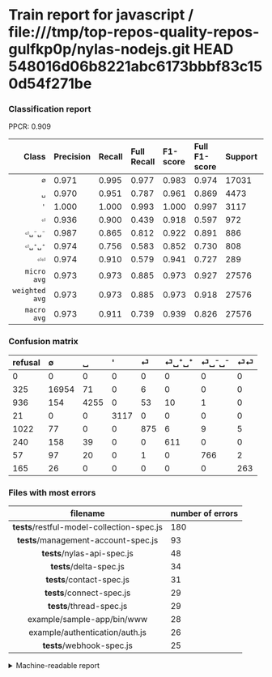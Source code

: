 # Train report for javascript / file:///tmp/top-repos-quality-repos-gulfkp0p/nylas-nodejs.git HEAD 548016d06b8221abc6173bbbf83c150d54f271be

### Classification report

PPCR: 0.909

| Class | Precision | Recall | Full Recall | F1-score | Full F1-score | Support | Full Support | PPCR |
|------:|:----------|:-------|:------------|:---------|:---------|:--------|:-------------|:-----|
| `∅` | 0.971| 0.995| 0.977| 0.983| 0.974| 17031| 17356| 0.981 |
| `␣` | 0.970| 0.951| 0.787| 0.961| 0.869| 4473| 5409| 0.827 |
| `'` | 1.000| 1.000| 0.993| 1.000| 0.997| 3117| 3138| 0.993 |
| `⏎` | 0.936| 0.900| 0.439| 0.918| 0.597| 972| 1994| 0.487 |
| `⏎␣⁻␣⁻` | 0.987| 0.865| 0.812| 0.922| 0.891| 886| 943| 0.940 |
| `⏎␣⁺␣⁺` | 0.974| 0.756| 0.583| 0.852| 0.730| 808| 1048| 0.771 |
| `⏎⏎` | 0.974| 0.910| 0.579| 0.941| 0.727| 289| 454| 0.637 |
| `micro avg` | 0.973| 0.973| 0.885| 0.973| 0.927| 27576| 30342| 0.909 |
| `weighted avg` | 0.973| 0.973| 0.885| 0.973| 0.918| 27576| 30342| 0.909 |
| `macro avg` | 0.973| 0.911| 0.739| 0.939| 0.826| 27576| 30342| 0.909 |

### Confusion matrix

|refusal|  ∅| ␣| '| ⏎| ⏎␣⁺␣⁺| ⏎␣⁻␣⁻| ⏎⏎| 
|:---|:---|:---|:---|:---|:---|:---|:---|
|0 |0 |0 |0 |0 |0 |0 |0 |
|325 |16954 |71 |0 |6 |0 |0 |0 |
|936 |154 |4255 |0 |53 |10 |1 |0 |
|21 |0 |0 |3117 |0 |0 |0 |0 |
|1022 |77 |0 |0 |875 |6 |9 |5 |
|240 |158 |39 |0 |0 |611 |0 |0 |
|57 |97 |20 |0 |1 |0 |766 |2 |
|165 |26 |0 |0 |0 |0 |0 |263 |

### Files with most errors

| filename | number of errors|
|:----:|:-----|
| __tests__/restful-model-collection-spec.js | 180 |
| __tests__/management-account-spec.js | 93 |
| __tests__/nylas-api-spec.js | 48 |
| __tests__/delta-spec.js | 34 |
| __tests__/contact-spec.js | 31 |
| __tests__/connect-spec.js | 29 |
| __tests__/thread-spec.js | 29 |
| example/sample-app/bin/www | 28 |
| example/authentication/auth.js | 26 |
| __tests__/webhook-spec.js | 25 |

<details>
    <summary>Machine-readable report</summary>
```json
{
  "cl_report": {"\u0027": {"f1-score": 1.0, "precision": 1.0, "recall": 1.0, "support": 3117}, "macro avg": {"f1-score": 0.939375172619889, "precision": 0.9732196276629584, "recall": 0.911104324099501, "support": 27576}, "micro avg": {"f1-score": 0.9733463881636205, "precision": 0.9733463881636205, "recall": 0.9733463881636205, "support": 27576}, "weighted avg": {"f1-score": 0.972699663994784, "precision": 0.9733913355124634, "recall": 0.9733463881636205, "support": 27576}, "\u2205": {"f1-score": 0.9829260515407138, "precision": 0.9706859040421391, "recall": 0.9954788327168105, "support": 17031}, "\u23ce": {"f1-score": 0.9176717357105402, "precision": 0.9358288770053476, "recall": 0.9002057613168725, "support": 972}, "\u23ce\u23ce": {"f1-score": 0.9409660107334525, "precision": 0.9740740740740741, "recall": 0.9100346020761245, "support": 289}, "\u23ce\u2423\u207a\u2423\u207a": {"f1-score": 0.8515679442508711, "precision": 0.9744816586921851, "recall": 0.7561881188118812, "support": 808}, "\u23ce\u2423\u207b\u2423\u207b": {"f1-score": 0.9217809867629362, "precision": 0.9871134020618557, "recall": 0.8645598194130926, "support": 886}, "\u2423": {"f1-score": 0.9607134793407088, "precision": 0.9703534777651083, "recall": 0.9512631343617259, "support": 4473}},
  "cl_report_full": {"\u0027": {"f1-score": 0.9966426858513189, "precision": 1.0, "recall": 0.9933078393881453, "support": 3138}, "macro avg": {"f1-score": 0.8262935967152698, "precision": 0.9732196276629584, "recall": 0.7386036763129246, "support": 30342}, "micro avg": {"f1-score": 0.9268621154045373, "precision": 0.9733463881636205, "recall": 0.8846153846153846, "support": 30342}, "weighted avg": {"f1-score": 0.9180005970913361, "precision": 0.9720599709517787, "recall": 0.8846153846153846, "support": 30342}, "\u2205": {"f1-score": 0.9737522256045028, "precision": 0.9706859040421391, "recall": 0.9768379811016363, "support": 17356}, "\u23ce": {"f1-score": 0.597473540457494, "precision": 0.9358288770053476, "recall": 0.43881644934804415, "support": 1994}, "\u23ce\u23ce": {"f1-score": 0.7265193370165745, "precision": 0.9740740740740741, "recall": 0.579295154185022, "support": 454}, "\u23ce\u2423\u207a\u2423\u207a": {"f1-score": 0.7295522388059702, "precision": 0.9744816586921851, "recall": 0.5830152671755725, "support": 1048}, "\u23ce\u2423\u207b\u2423\u207b": {"f1-score": 0.891215823152996, "precision": 0.9871134020618557, "recall": 0.8123011664899258, "support": 943}, "\u2423": {"f1-score": 0.8688993261180314, "precision": 0.9703534777651083, "recall": 0.7866518765021261, "support": 5409}},
  "ppcr": 0.9088392327466878
}
```
</details>

